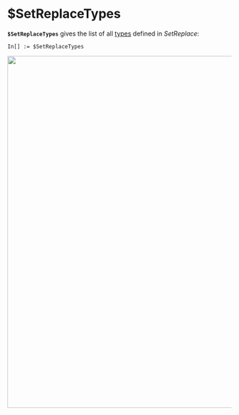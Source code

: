 # $SetReplaceTypes

**`$SetReplaceTypes`** gives the list of all [types](/Documentation/Types/README.md) defined in _SetReplace_:

```wl
In[] := $SetReplaceTypes
```

<img src="/Documentation/Images/$SetReplaceTypes.png" width="791.4">
